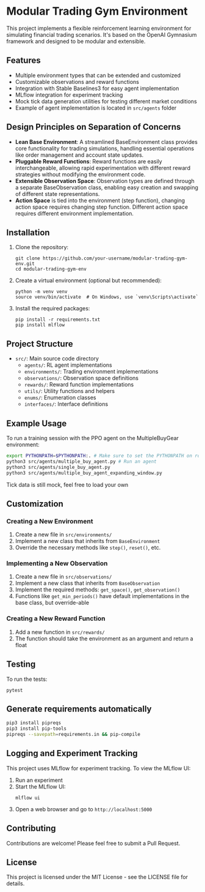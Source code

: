 # Modular Trading Gym Environment

This project implements a flexible reinforcement learning environment for simulating financial trading scenarios. It's based on the OpenAI Gymnasium framework and designed to be modular and extensible.

## Features

- Multiple environment types that can be extended and customized
- Customizable observations and reward functions
- Integration with Stable Baselines3 for easy agent implementation
- MLflow integration for experiment tracking
- Mock tick data generation utilities for testing different market conditions
- Example of agent implementation is located in `src/agents` folder

## Design Principles on Separation of Concerns

- **Lean Base Environment**: A streamlined BaseEnvironment class provides core functionality for trading simulations, handling essential operations like order management and account state updates.
- **Pluggable Reward Functions**: Reward functions are easily interchangeable, allowing rapid experimentation with different reward strategies without modifying the environment code.
- **Extensible Observation Space**: Observation types are defined through a separate BaseObservation class, enabling easy creation and swapping of different state representations.
- **Action Space** is tied into the environment (step function), changing action space requires changing step function. Different action space requires different environment implementation.

## Installation

1. Clone the repository:

   ```
   git clone https://github.com/your-username/modular-trading-gym-env.git
   cd modular-trading-gym-env
   ```

2. Create a virtual environment (optional but recommended):

   ```
   python -m venv venv
   source venv/bin/activate  # On Windows, use `venv\Scripts\activate`
   ```

3. Install the required packages:
   ```
   pip install -r requirements.txt
   pip install mlflow
   ```

## Project Structure

- `src/`: Main source code directory
  - `agents/`: RL agent implementations
  - `environments/`: Trading environment implementations
  - `observations/`: Observation space definitions
  - `rewards/`: Reward function implementations
  - `utils/`: Utility functions and helpers
  - `enums/`: Enumeration classes
  - `interfaces/`: Interface definitions

## Example Usage

To run a training session with the PPO agent on the MultipleBuyGear environment:

```sh
export PYTHONPATH=$PYTHONPATH:. # Make sure to set the PYTHONPATH on root
python3 src/agents/multiple_buy_agent.py # Run an agent
python3 src/agents/single_buy_agent.py
python3 src/agents/multiple_buy_agent_expanding_window.py
```

Tick data is still mock, feel free to load your own

## Customization

### Creating a New Environment

1. Create a new file in `src/environments/`
2. Implement a new class that inherits from `BaseEnvironment`
3. Override the necessary methods like `step()`, `reset()`, etc.

### Implementing a New Observation

1. Create a new file in `src/observations/`
2. Implement a new class that inherits from `BaseObservation`
3. Implement the required methods: `get_space()`, `get_observation()`
4. Functions like `get_min_periods()` have default implementations in the base class, but override-able

### Creating a New Reward Function

1. Add a new function in `src/rewards/`
2. The function should take the environment as an argument and return a float

## Testing

To run the tests:

```
pytest
```

## Generate requirements automatically

```bash
pip3 install pipreqs
pip3 install pip-tools
pipreqs --savepath=requirements.in && pip-compile
```

## Logging and Experiment Tracking

This project uses MLflow for experiment tracking. To view the MLflow UI:

1. Run an experiment
2. Start the MLflow UI:
   ```
   mlflow ui
   ```
3. Open a web browser and go to `http://localhost:5000`

## Contributing

Contributions are welcome! Please feel free to submit a Pull Request.

## License

This project is licensed under the MIT License - see the LICENSE file for details.
